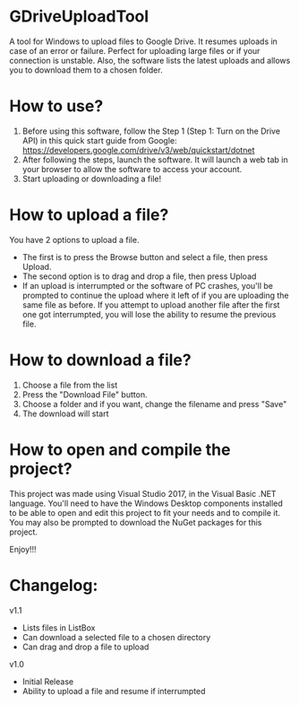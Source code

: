 # GDriveUploadTool
A tool for Windows to upload files to Google Drive. It resumes uploads in case of an error or failure. Perfect for uploading large files or if your connection is unstable. Also, the software lists the latest uploads and allows you to download them to a chosen folder.

# How to use?
1. Before using this software, follow the Step 1 (Step 1: Turn on the Drive API) in this quick start guide from Google: https://developers.google.com/drive/v3/web/quickstart/dotnet
2. After following the steps, launch the software. It will launch a web tab in your browser to allow the software to access your account.
3. Start uploading or downloading a file!

# How to upload a file?
You have 2 options to upload a file. 
* The first is to press the Browse button and select a file, then press Upload. 
* The second option is to drag and drop a file, then press Upload
* If an upload is interrumpted or the software of PC crashes, you'll be prompted to continue the upload where it left of if you are uploading the same file as before. If you attempt to upload another file after the first one got interrumpted, you will lose the ability to resume the previous file.

# How to download a file?
1. Choose a file from the list
2. Press the "Download File" button.
3. Choose a folder and if you want, change the filename and press "Save"
4. The download will start

# How to open and compile the project?
This project was made using Visual Studio 2017, in the Visual Basic .NET language. You'll need to have the Windows Desktop components installed to be able to open and edit this project to fit your needs and to compile it. You may also be prompted to download the NuGet packages for this project.

Enjoy!!!

# Changelog:
v1.1 
- Lists files in ListBox
- Can download a selected file to a chosen directory
- Can drag and drop a file to upload

v1.0
- Initial Release
- Ability to upload a file and resume if interrumpted
